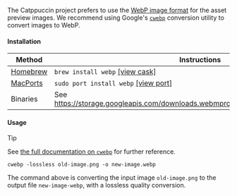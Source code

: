 The Catppuccin project prefers to use the [WebP image format](https://en.wikipedia.org/wiki/WebP) for the asset preview images. We recommend using Google's [`cwebp`](https://developers.google.com/speed/webp/docs/cwebp) conversion utility to convert images to WebP.

#### Installation

| Method                                | Instructions                                                                           |
| ------------------------------------- | -------------------------------------------------------------------------------------- |
| [Homebrew](https://brew.sh/)          | `brew install webp` [[view cask]](https://formulae.brew.sh/formula/webp)               |
| [MacPorts](https://www.macports.org/) | `sudo port install webp` [[view port]](https://ports.macports.org/port/webp/)          |
| Binaries                              | See https://storage.googleapis.com/downloads.webmproject.org/releases/webp/index.html. |

#### Usage

> [!TIP]
> See [the full documentation on `cwebp`](https://developers.google.com/speed/webp/docs/cwebp) for further reference.

```
cwebp -lossless old-image.png -o new-image.webp
```

The command above is converting the input image `old-image.png` to the output file `new-image-webp`, with a lossless quality conversion.
